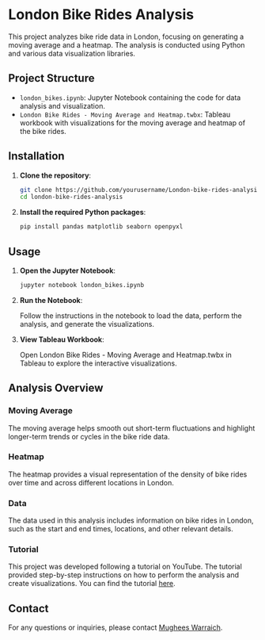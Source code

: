 # London Bike Rides Analysis

This project analyzes bike ride data in London, focusing on generating a moving average and a heatmap. The analysis is conducted using Python and various data visualization libraries.

## Project Structure

* `london_bikes.ipynb`: Jupyter Notebook containing the code for data analysis and visualization.
* `London Bike Rides - Moving Average and Heatmap.twbx`: Tableau workbook with visualizations for the moving average and heatmap of the bike rides.

## Installation

1. **Clone the repository**:

   ```sh
   git clone https://github.com/yourusername/London-bike-rides-analysis.git
   cd london-bike-rides-analysis

2. **Install the required Python packages**:

   ```sh
   pip install pandas matplotlib seaborn openpyxl


## Usage

1. **Open the Jupyter Notebook**:

   ```sh
   jupyter notebook london_bikes.ipynb

2. **Run the Notebook**:

   Follow the instructions in the notebook to load the data, perform the analysis, and generate the visualizations.

3. **View Tableau Workbook**:

   Open London Bike Rides - Moving Average and Heatmap.twbx in Tableau to explore the interactive visualizations.


## Analysis Overview

### Moving Average

The moving average helps smooth out short-term fluctuations and highlight longer-term trends or cycles in the bike ride data.

### Heatmap

The heatmap provides a visual representation of the density of bike rides over time and across different locations in London.

### Data

The data used in this analysis includes information on bike rides in London, such as the start and end times, locations, and other relevant details.

### Tutorial

This project was developed following a tutorial on YouTube. The tutorial provided step-by-step instructions on how to perform the analysis and create visualizations. You can find the tutorial [here](https://www.youtube.com/watch?v=nl9eZl1IOKI).


## Contact

For any questions or inquiries, please contact [Mughees Warraich](mailto:Mugheeswarraich11@gmail.com).



   



